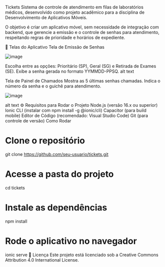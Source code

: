 Tickets
Sistema de controle de atendimento em filas de laboratórios médicos, desenvolvido como projeto acadêmico para a disciplina de Desenvolvimento de Aplicativos Móveis.

O objetivo é criar um aplicativo móvel, sem necessidade de integração com backend, que gerencie a emissão e o controle de senhas para atendimento, respeitando regras de prioridade e horários de expediente.

📱 Telas do Aplicativo
Tela de Emissão de Senhas

![image](https://github.com/user-attachments/assets/9f702edd-c0b1-4c66-9a6f-a0fbb343b11d)

Escolha entre as opções: Prioritário (SP), Geral (SG) e Retirada de Exames (SE).
Exibe a senha gerada no formato YYMMDD-PPSQ.
alt text

Tela de Painel de Chamados
Mostra as 5 últimas senhas chamadas.
Indica o número da senha e o guichê para atendimento.

![image](https://github.com/user-attachments/assets/bbec6a30-1da9-40a7-8dab-afdda8780345)

alt text
⚙️ Requisitos para Rodar o Projeto
Node.js (versão 16.x ou superior)
Ionic CLI (instalar com npm install -g @ionic/cli)
Capacitor (para build mobile)
Editor de Código (recomendado: Visual Studio Code)
Git (para controle de versão)
Como Rodar
# Clone o repositório
git clone https://github.com/seu-usuario/tickets.git

# Acesse a pasta do projeto
cd tickets

# Instale as dependências
npm install

# Rode o aplicativo no navegador
ionic serve
📜 Licença
Este projeto está licenciado sob a Creative Commons Attribution 4.0 International License.
